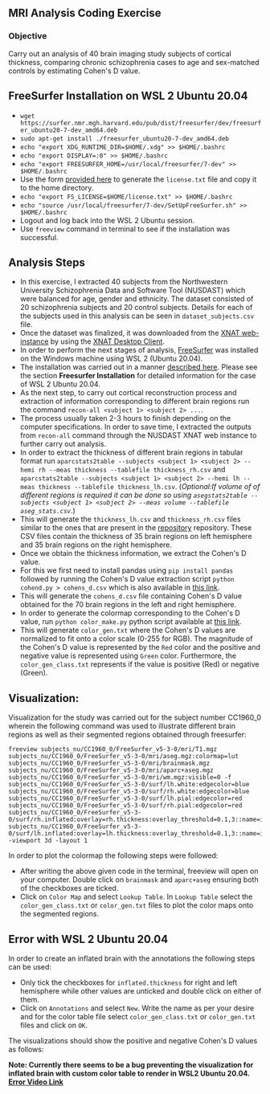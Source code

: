## MRI Analysis Coding Exercise

### Objective 
Carry out an analysis of 40 brain imaging study subjects of cortical thickness, comparing chronic schizophrenia cases to age and sex-matched controls by estimating Cohen's D value.

## FreeSurfer Installation on WSL 2 Ubuntu 20.04
- `wget https://surfer.nmr.mgh.harvard.edu/pub/dist/freesurfer/dev/freesurfer_ubuntu20-7-dev_amd64.deb`
- `sudo apt-get install ./freesurfer_ubuntu20-7-dev_amd64.deb`
- `echo "export XDG_RUNTIME_DIR=$HOME/.xdg" >> $HOME/.bashrc`
- `echo "export DISPLAY=:0" >> $HOME/.bashrc`
- `echo "export FREESURFER_HOME=/usr/local/freesurfer/7-dev" >> $HOME/.bashrc`
- Use the form [provided here](https://surfer.nmr.mgh.harvard.edu/registration.html) to generate the `license.txt` file and copy it to the home directory.
- `echo "export FS_LICENSE=$HOME/license.txt" >> $HOME/.bashrc`
- `echo "source /usr/local/freesurfer/7-dev/SetUpFreeSurfer.sh" >> $HOME/.bashrc`
- Logout and log back into the WSL 2 Ubuntu session.
- Use `freeview` command in terminal to see if the installation was successful.

## Analysis Steps
- In this exercise, I extracted 40 subjects from the Northwestern University Schizophrenia Data and Software Tool (NUSDAST) which were balanced for age, gender and ethnicity. The dataset consisted of 20 schizophrenia subjects and 20 control subjects. Details for each of the subjects used in this analysis can be seen in `dataset_subjects.csv` file.
- Once the dataset was finalized, it was downloaded from the [XNAT web-instance](https://central.xnat.org/data/projects/NUDataSharing/) by using the [XNAT Desktop Client](https://www.xnat.org/download/desktop-client/).
- In order to perform the next stages of analysis, [FreeSurfer](https://surfer.nmr.mgh.harvard.edu/) was installed on the Windows machine using WSL 2 (Ubuntu 20.04).
- The installation was carried out in a manner [described here](https://surfer.nmr.mgh.harvard.edu/pub/dist/freesurfer/dev/). Please see the section **Freesurfer Installation** for detailed information for the case of WSL 2 Ubuntu 20.04.
- As the next step, to carry out cortical reconstruction process and extraction of information corresponding to different brain regions run the command `recon-all <subject 1> <subject 2> ...`.
- The process usually taken 2-3 hours to finish depending on the computer specifications. In order to save time, I extracted the outputs from `recon-all` command through the NUSDAST XNAT web instance to further carry out analysis.
- In order to extract the thickness of different brain regions in tabular format run 
`aparcstats2table --subjects <subject 1> <subject 2> --hemi rh --meas thickness --tablefile thickness_rh.csv` and
`aparcstats2table --subjects <subject 1> <subject 2> --hemi lh --meas thickness --tablefile thickness_lh.csv`. (*Optional:If volume of of different regions is required it can be done so using `asegstats2table --subjects <subject 1> <subject 2> --meas volume --tablefile aseg_stats.csv`*.)
- This will generate the `thickness_lh.csv` and `thickness_rh.csv` files similar to the ones that are present in the [repository](https://github.com/nshreyasvi/mri-exercise) repository. These CSV files contain the thickness of 35 brain regions on left hemisphere and 35 brain regions on the right hemisphere.
- Once we obtain the thickness information, we extract the Cohen's D value.
- For this we first need to install pandas using `pip install pandas` followed by running the Cohen's D value extraction script `python cohend.py > cohens_d.csv` which is also available in [this link](https://github.com/nshreyasvi/mri-exercise/blob/main/cohend.py).
- This will generate the `cohens_d.csv` file containing Cohen's D value obtained for the 70 brain regions in the left and right hemisphere.
- In order to generate the colormap corresponding to the Cohen's D value, run `python color_make.py` python script available at [this link](https://github.com/nshreyasvi/mri-exercise/blob/main/color_make.py).
- This will generate `color_gen.txt` where the Cohen's D values are normalized to fit onto a color scale (0-255 for RGB). The magnitude of the Cohen's D value is represented by the `Red` color and the positive and negative value is represented using `Green` color. Furthermore, the `color_gen_class.txt` represents if the value is positive (Red) or negative (Green).

## Visualization: 

Visualization for the study was carried out for the subject number CC1960_0 wherein the following command was used to illustrate different brain regions as well as their segmented regions obtained through freesurfer:
```
freeview subjects_nu/CC1960_0/FreeSurfer_v5-3-0/mri/T1.mgz subjects_nu/CC1960_0/FreeSurfer_v5-3-0/mri/aseg.mgz:colormap=lut subjects_nu/CC1960_0/FreeSurfer_v5-3-0/mri/brainmask.mgz subjects_nu/CC1960_0/FreeSurfer_v5-3-0/mri/aparc+aseg.mgz subjects_nu/CC1960_0/FreeSurfer_v5-3-0/mri/wm.mgz:visible=0 -f subjects_nu/CC1960_0/FreeSurfer_v5-3-0/surf/lh.white:edgecolor=blue subjects_nu/CC1960_0/FreeSurfer_v5-3-0/surf/rh.white:edgecolor=blue subjects_nu/CC1960_0/FreeSurfer_v5-3-0/surf/lh.pial:edgecolor=red subjects_nu/CC1960_0/FreeSurfer_v5-3-0/surf/rh.pial:edgecolor=red subjects_nu/CC1960_0/FreeSurfer_v5-3-0/surf/rh.inflated:overlay=rh.thickness:overlay_threshold=0.1,3::name=inflated_thickness:visible=0 subjects_nu/CC1960_0/FreeSurfer_v5-3-0/surf/lh.inflated:overlay=lh.thickness:overlay_threshold=0.1,3::name=inflated_thickness:visible=0 -viewport 3d -layout 1
```

In order to plot the colormap the following steps were followed:
- After writing the above given code in the terminal, freeview will open on your computer. Double click on `brainmask` and `aparc+aseg` ensuring both of the checkboxes are ticked.
- Click on `Color Map` and select `Lookup Table`. In `Lookup Table` select the `color_gen_class.txt` or `color_gen.txt` files to plot the color maps onto the segmented regions.

## Error with WSL 2 Ubuntu 20.04
In order to create an inflated brain with the annotations the following steps can be used:
- Only tick the checkboxes for `inflated.thickness` for right and left hemisphere while other values are unticked and double click on either of them.
- Click on `Annotations` and select `New`. Write the name as per your desire and for the color table file select `color_gen_class.txt` or `color_gen.txt` files and click on `OK`.

The visualizations should show the positive and negative Cohen's D values as follows:

**Note: Currently there seems to be a bug preventing the visualization for inflated brain with custom color table to render in WSL2 Ubuntu 20.04. [Error Video Link]()**
